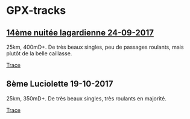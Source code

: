 # GPX-tracks

## [14ème nuitée lagardienne 24-09-2017](http://lesriders.over-blog.com/2017/09/la-nuitee-lagardienne-2017-record-battu.html)
25km, 400mD+. De très beaux singles, peu de passages roulants, mais plutôt de la belle caillasse.

[Trace]()

## 8ème Luciolette 19-10-2017
25km, 350mD+. De très beaux singles, très roulants en majorité.

[Trace]()
